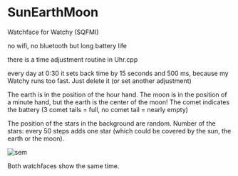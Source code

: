 # SunEarthMoon

Watchface for Watchy (SQFMI)

no wifi, no bluetooth but long battery life

there is a time adjustment routine in Uhr.cpp

every day at 0:30 it sets back time by 15 seconds and 500 ms, because my Watchy runs too fast. Just delete it (or set another adjustment)

The earth is in the position of the hour hand.
The moon is in the position of a minute hand, but the earth is the center of the moon!
The comet indicates the battery (3 comet tails = full, no comet tail = nearly empty)

The position of the stars in the background are random. Number of the stars: every 50 steps adds one star (which could be covered by the sun, the earth or the moon).

![sem](https://github.com/MartMarq/SunEarthMoon/assets/139223739/b0dac57a-6d39-47d6-94b5-c1d4a2481e74)

Both watchfaces show the same time.
